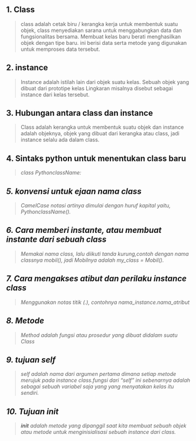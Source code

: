 ## 1. Class
 >class adalah cetak biru / kerangka kerja untuk membentuk suatu objek, class menyediakan sarana untuk menggabungkan data dan fungsionalitas bersama. Membuat kelas baru berati menghasilkan objek dengan tipe baru. ini berisi data serta metode yang digunakan untuk memproses data tersebut.


## 2. instance
 >Instance adalah istilah lain dari objek suatu kelas. Sebuah objek yang dibuat dari prototipe kelas Lingkaran misalnya disebut sebagai instance dari kelas tersebut.


## 3. Hubungan antara class dan instance
 >Class adalah kerangka untuk membentuk suatu objek dan instance adalah objeknya, objek yang dibuat dari kerangka atau class, jadi instance selalu ada dalam class.


## 4. Sintaks python untuk menentukan class baru
 ><i>class PythonclassName:


## 5. konvensi untuk ejaan nama class
 >CamelCase notasi artinya dimulai dengan huruf kapital yaitu, <i>PythonclassName().


## 6. Cara memberi instante, atau membuat instante dari sebuah class
 >Memakai nama class, lalu diikuti tanda kurung,contoh dengan nama classnya mobil(), jadi Mobilnya adalah my_class = Mobil().


## 7. Cara mengakses atibut dan perilaku instance class
 >Menggunakan notas titik (.), contohnya <i>nama_instance.nama_atribut


## 8. Metode
 >Method adalah fungsi atau prosedur yang dibuat didalam suatu Class


## 9. tujuan self
 >self adalah nama dari argumen pertama dimana setiap metode merujuk pada instance class.fungsi dari “self” ini sebenarnya adalah sebagai sebuah variabel saja yang yang menyatakan kelas itu sendiri.


## 10. Tujuan __init__
 >__init__ adalah metode yang dipanggil saat kita membuat sebuah objek atau metode untuk menginisialisasi sebuah instance dari class.